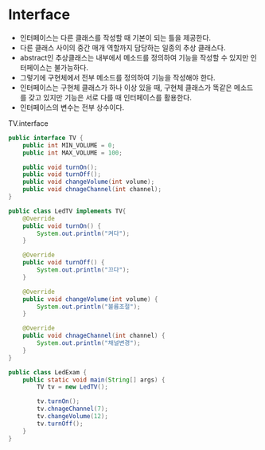 # Interface

- 인터페이스는 다른 클래스를 작성할 때 기본이 되는 틀을 제공한다.
- 다른 클래스 사이의 중간 매개 역할까지 담당하는 일종의 추상 클래스다.
- abstract인 추상클래스는 내부에서 메소드를 정의하여 기능을 작성할 수 있지만 인터페이스는 불가능하다.
- 그렇기에 구현체에서 전부 메소드를 정의하여 기능을 작성해야 한다.
- 인터페이스는 구현체 클래스가 하나 이상 있을 때, 구현체 클래스가 똑같은 메소드를 갖고 있지만 기능은 서로 다를 때 인터페이스를 활용한다.
- 인터페이스의 변수는 전부 상수이다.

TV.interface

```java
public interface TV {
    public int MIN_VOLUME = 0;
    public int MAX_VOLUME = 100;

    public void turnOn();
    public void turnOff();
    public void changeVolume(int volume);
    public void chnageChannel(int channel);
}
```

```java
public class LedTV implements TV{
    @Override
    public void turnOn() {
        System.out.println("켜다");
    }

    @Override
    public void turnOff() {
        System.out.println("끄다");
    }

    @Override
    public void changeVolume(int volume) {
        System.out.println("볼륨조절");
    }

    @Override
    public void chnageChannel(int channel) {
        System.out.println("채널변경");
    }
}
```

```java
public class LedExam {
    public static void main(String[] args) {
        TV tv = new LedTV();

        tv.turnOn();
        tv.chnageChannel(7);
        tv.changeVolume(12);
        tv.turnOff();
    }
}

```
